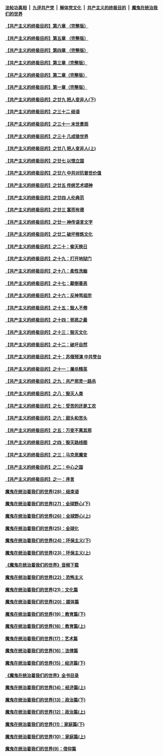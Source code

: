 ####  [法轮功真相](../../../../basic/blob/master/README.md?t=06161802) &nbsp;|&nbsp; [九评共产党](../../../../9ping.md/blob/master/README.md?t=06161802) &nbsp;|&nbsp; [解体党文化](../../../../jtdwh.md/blob/master/README.md?t=06161802)  &nbsp;|&nbsp; [共产主义的终极目的](../../../../gczydzjmd.md/blob/master/README.md?t=06161802) &nbsp;|&nbsp; [魔鬼在统治我们的世界](../../../../mgztzwmdsj.md/blob/master/README.md?t=06161802) 

#### [【共产主义的终极目的】第六章 （完整版）](../pages/nsc422/n11428913.md?t=06161802) 

#### [【共产主义的终极目的】第五章 （完整版）](../pages/nsc422/n11428912.md?t=06161802) 

#### [【共产主义的终极目的】第四章 （完整版）](../pages/nsc422/n11428907.md?t=06161802) 

#### [【共产主义的终极目的】第三章（完整版）](../pages/nsc422/n11428848.md?t=06161802) 

#### [【共产主义的终极目的】第二章（完整版）](../pages/nsc422/n11428831.md?t=06161802) 

#### [【共产主义的终极目的】第一章（完整版）](../pages/nsc422/n11417651.md?t=06161802) 

#### [【共产主义的终极目的】之廿九 把人变非人(下)](../pages/nsc422/n11344140.md?t=06161802) 

#### [【共产主义的终极目的】之三十二 结语](../pages/nsc422/n11360535.md?t=06161802) 

#### [【共产主义的终极目的】之三十一 末世景观](../pages/nsc422/n11351129.md?t=06161802) 

#### [【共产主义的终极目的】之三十 几成狼世界](../pages/nsc422/n11348280.md?t=06161802) 

#### [【共产主义的终极目的】之廿八 把人变非人(上)](../pages/nsc422/n11340492.md?t=06161802) 

#### [【共产主义的终极目的】之廿七 以恨立国](../pages/nsc422/n11336944.md?t=06161802) 

#### [【共产主义的终极目的】之廿六 中共对抗普世价值](../pages/nsc422/n11324785.md?t=06161802) 

#### [【共产主义的终极目的】之廿五 传统艺术颂神](../pages/nsc422/n11296396.md?t=06161802) 

#### [【共产主义的终极目的】之廿四 人伦典范](../pages/nsc422/n11296397.md?t=06161802) 

#### [【共产主义的终极目的】之廿三 富而有德](../pages/nsc422/n11283598.md?t=06161802) 

#### [【共产主义的终极目的】之廿一 神传语言文字](../pages/nsc422/n11263265.md?t=06161802) 

#### [【共产主义的终极目的】之廿二 破坏修炼文化](../pages/nsc422/n11245728.md?t=06161802) 

#### [【共产主义的终极目的】之二十：偷天换日](../pages/nsc422/n11238846.md?t=06161802) 

#### [【共产主义的终极目的】之十九：打开地狱门](../pages/nsc422/n11206376.md?t=06161802) 

#### [【共产主义的终极目的】之十八：柔性洗脑](../pages/nsc422/n11199994.md?t=06161802) 

#### [【共产主义的终极目的】之十七：颠倒善恶](../pages/nsc422/n11179782.md?t=06161802) 

#### [【共产主义的终极目的】之十六：反神骂祖宗](../pages/nsc422/n11166798.md?t=06161802) 

#### [【共产主义的终极目的】之十五：毁人不倦](../pages/nsc422/n11166792.md?t=06161802) 

#### [【共产主义的终极目的】之十四：邪恶之最](../pages/nsc422/n11150249.md?t=06161802) 

#### [【共产主义的终极目的】之十三：毁灭文化](../pages/nsc422/n11135227.md?t=06161802) 

#### [【共产主义的终极目的】之十二：破坏自然](../pages/nsc422/n11135214.md?t=06161802) 

#### [【共产主义的终极目的】之十：苏俄预演 中共登台](../pages/nsc422/n11118424.md?t=06161802) 

#### [【共产主义的终极目的】之十一：屠杀精英](../pages/nsc422/n11118442.md?t=06161802) 

#### [【共产主义的终极目的】之九：共产邪灵一路杀](../pages/nsc422/n11114139.md?t=06161802) 

#### [【共产主义的终极目的】之八：毁灭人类](../pages/nsc422/n11108503.md?t=06161802) 

#### [【共产主义的终极目的】之七：受苦的还是工农](../pages/nsc422/n11101809.md?t=06161802) 

#### [【共产主义的终极目的】之六：甜头和苦头](../pages/nsc422/n11096971.md?t=06161802) 

#### [【共产主义的终极目的】之五：万变不离其邪](../pages/nsc422/n11091285.md?t=06161802) 

#### [【共产主义的终极目的】之四：毁灭路线图](../pages/nsc422/n11086284.md?t=06161802) 

#### [【共产主义的终极目的】之三：马克思魔变](../pages/nsc422/n11061941.md?t=06161802) 

#### [【共产主义的终极目的】之二：中心之国](../pages/nsc422/n11047728.md?t=06161802) 

#### [【共产主义的终极目的】之一：序言](../pages/nsc422/n11086077.md?t=06161802) 

#### [魔鬼在统治着我们的世界(28)：结束语](../pages/nsc422/n10936246.md?t=06161802) 

#### [魔鬼在统治着我们的世界(27)：全球野心(下)](../pages/nsc422/n10928319.md?t=06161802) 

#### [魔鬼在统治着我们的世界(26)：全球野心(上)](../pages/nsc422/n10900318.md?t=06161802) 

#### [魔鬼在统治着我们的世界(25)：全球化](../pages/nsc422/n10788205.md?t=06161802) 

#### [魔鬼在统治着我们的世界(24)：环保主义(下)](../pages/nsc422/n10695307.md?t=06161802) 

#### [魔鬼在统治着我们的世界(23)：环保主义(上)](../pages/nsc422/n10688613.md?t=06161802) 

#### [《魔鬼在统治着我们的世界》音频下载](../pages/nsc422/n10635553.md?t=06161802) 

#### [魔鬼在统治着我们的世界(22)：恐怖主义](../pages/nsc422/n10614727.md?t=06161802) 

#### [魔鬼在统治着我们的世界(21)：文化篇](../pages/nsc422/n10597706.md?t=06161802) 

#### [魔鬼在统治着我们的世界(20)：媒体篇](../pages/nsc422/n10586579.md?t=06161802) 

#### [魔鬼在统治着我们的世界(19)：教育篇(下)](../pages/nsc422/n10564808.md?t=06161802) 

#### [魔鬼在统治着我们的世界(18)：教育篇(上)](../pages/nsc422/n10526970.md?t=06161802) 

#### [魔鬼在统治着我们的世界(17)：艺术篇](../pages/nsc422/n10499093.md?t=06161802) 

#### [魔鬼在统治着我们的世界(16)：法律篇](../pages/nsc422/n10485969.md?t=06161802) 

#### [魔鬼在统治着我们的世界(15)：经济篇(下)](../pages/nsc422/n10469975.md?t=06161802) 

#### [《魔鬼在统治着我们的世界》全书目录](../pages/nsc422/n10464261.md?t=06161802) 

#### [魔鬼在统治着我们的世界(14)：经济篇(上)](../pages/nsc422/n10457370.md?t=06161802) 

#### [魔鬼在统治着我们的世界(13)：政治篇(下)](../pages/nsc422/n10448270.md?t=06161802) 

#### [魔鬼在统治着我们的世界(12)：政治篇(上)](../pages/nsc422/n10444576.md?t=06161802) 

#### [魔鬼在统治着我们的世界(11)：家庭篇(下)](../pages/nsc422/n10440961.md?t=06161802) 

#### [魔鬼在统治着我们的世界(10)：家庭篇(上)](../pages/nsc422/n10435448.md?t=06161802) 

#### [魔鬼在统治着我们的世界(9)：信仰篇](../pages/nsc422/n10432159.md?t=06161802) 

